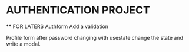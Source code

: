 # AUTHENTICATION PROJECT




** FOR LATERS
Authform Add a validation 

Profile form after password changing with usestate change the state and write a modal.



